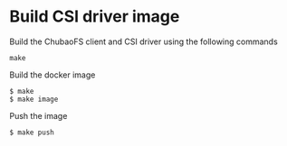 # Build CSI driver image

Build the ChubaoFS client and CSI driver using the following commands
```
make
```

Build the docker image
```
$ make
$ make image
```

Push the image

```
$ make push
```